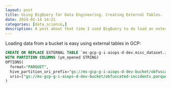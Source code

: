 ```yaml
---
layout: post
title: Using BigQuery for Data Engineering. Creating External Tables.
date: 2024-02-14 14:21
categories: [data_science,]
description: A post about that time I used BigQuery to do load an external parquet file into an external table.
---
```


Loading data from a bucket is easy using external tables in GCP:

```sql
CREATE OR REPLACE EXTERNAL TABLE `ms-gcp-g-i-aiops-d-dev.misc_dataset.incidents`
WITH PARTITION COLUMNS (ym_opened STRING)
OPTIONS(
  format="PARQUET",
  hive_partition_uri_prefix="gs://ms-gcp-g-i-aiops-d-dev-bucket/obfuscated-incidents.parquet",
  uris=["gs://ms-gcp-g-i-aiops-d-dev-bucket/obfuscated-incidents.parquet/*"]
)
```